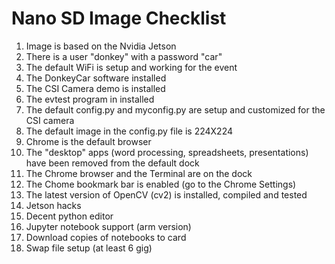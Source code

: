 # Nano SD Image Checklist

1. Image is based on the Nvidia Jetson 
1. There is a user "donkey" with a password "car"
1. The default WiFi is setup and working for the event
1. The DonkeyCar software installed
1. The CSI Camera demo is installed
1. The evtest program in installed
1. The default config.py and myconfig.py are setup and customized for the CSI camera
1. The default image in the config.py file is 224X224
1. Chrome is the default browser
1. The "desktop" apps (word processing, spreadsheets, presentations) have been removed from the default dock
1. The Chrome browser and the Terminal are on the dock
1. The Chome bookmark bar is enabled (go to the Chrome Settings)
1. The latest version of OpenCV (cv2) is installed, compiled and tested
1. Jetson hacks
1. Decent python editor
1. Jupyter notebook support (arm version)
1. Download copies of notebooks to card
1. Swap file setup (at least 6 gig)

